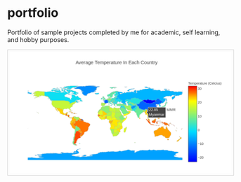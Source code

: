 # portfolio
Portfolio of sample projects completed by me for academic, self learning, and hobby purposes.

<p align="center">
    <img width="700" style="border: 1px solid #d3d3d3; padding: 5px" src="./images/world_temperature_graph.png" />
</p>
